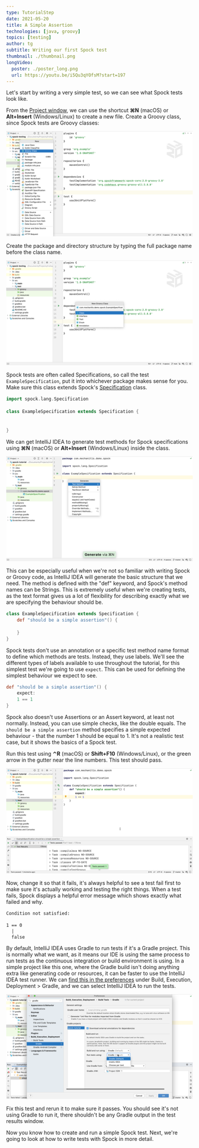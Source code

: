 ```yaml
---
type: TutorialStep
date: 2021-05-20
title: A Simple Assertion
technologies: [java, groovy]
topics: [testing]
author: tg
subtitle: Writing our first Spock test
thumbnail: ./thumbnail.png
longVideo:
  poster: ./poster_long.png
  url: https://youtu.be/i5Qu3qYOfsM?start=197
---
```


Let's start by writing a very simple test, so we can see what Spock tests look like.

From the [Project window](https://www.jetbrains.com/help/idea/project-tool-window.html), we can use the shortcut  **⌘N** (macOS) or **Alt+Insert** (Windows/Linux) to create a new file. Create a Groovy class, since Spock tests are Groovy classes:

![](./05-new-groovy-class.png)

Create the package and directory structure by typing the full package name before the class name.

![](./06-new-class-name.png)

Spock tests are often called Specifications, so call the test `ExampleSpecification`, put it into whichever package makes sense for you. Make sure this class extends Spock's [Specification](http://spockframework.org/spock/docs/2.0/all_in_one.html#_specification) class. 

```groovy
import spock.lang.Specification

class ExampleSpecification extends Specification {


}

```
We can get IntelliJ IDEA to generate test methods for Spock specifications using  **⌘N** (macOS) or **Alt+Insert** (Windows/Linux) inside the class.

![](./07.png)

This can be especially useful when we're not so familiar with writing Spock or Groovy code, as IntelliJ IDEA will generate the basic structure that we need. The method is defined with the "def" keyword, and Spock's method names can be Strings. This is extremely useful when we're creating tests, as the text format gives us a lot of flexibility for describing exactly what we are specifying the behaviour should be.

```groovy
class ExampleSpecification extends Specification {
    def "should be a simple assertion"() {

    }
}
```

Spock tests don't use an annotation or a specific test method name format to define which methods are tests. Instead, they use labels. We'll see the different types of labels available to use throughout the tutorial, for this simplest test we're going to use `expect`. This can be used for defining the simplest behaviour we expect to see.

```groovy
def "should be a simple assertion"() {
    expect:
    1 == 1
}
```

Spock also doesn't use Assertions or an Assert keyword, at least not normally. Instead, you can use simple checks, like the double equals. The `should be a simple assertion` method specifies a simple expected behaviour - that the number 1 should be equal to 1. It's not a realistic test case, but it shows the basics of a Spock test.

Run this test using **⌃R** (macOS) or **Shift+F10** (Windows/Linux), or the green arrow in the gutter near the line numbers. This test should pass.

![](./08.png)

Now, change it so that it fails, it's always helpful to see a test fail first to make sure it's actually working and testing the right things. When a test fails, Spock displays a helpful error message which shows exactly what failed and why.

```
Condition not satisfied:

1 == 0
  |
  false
```

By default, IntelliJ IDEA uses Gradle to run tests if it's a Gradle project. This is normally what we want, as it means our IDE is using the same process to run tests as the continuous integration or build environment is using. In a simple project like this one, where the Gradle build isn't doing anything extra like generating code or resources, it can be faster to use the IntelliJ IDEA test runner. We can [find this in the preferences](https://www.jetbrains.com/help/idea/gradle-settings.html) under Build, Execution, Deployment > Gradle, and we can select IntelliJ IDEA to run the tests.

![](09.png)

Fix this test and rerun it to make sure it passes. You should see it's not using Gradle to run it, there shouldn't be any Gradle output in the test results window.

Now you know how to create and run a simple Spock test. Next, we're going to look at how to write tests with Spock in more detail.

